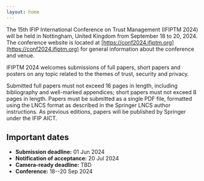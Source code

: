 ```yaml
---
layout: home
---
```


The 15th IFIP International Conference on Trust Management (IFIPTM 2024) will be held in Nottingham, United Kingdom from September 18 to 20, 2024. The conference website is located at [https://conf2024.ifiptm.org](https://conf2024.ifiptm.org) for general information about the conference and venue.

IFIPTM 2024 welcomes submissions of full papers, short papers and posters on any topic related to the themes of trust, security and privacy.

Submitted full papers must not exceed 16 pages in length, including bibliography and well-marked appendices; short papers must not exceed 8 pages in length. Papers must be submitted as a single PDF file, formatted using the LNCS format as described in the Springer LNCS author instructions. As previous editions, papers will be published by Springer under the IFIP AICT.

## Important dates

- **Submission deadline:** 01 Jun 2024
- **Notification of acceptance:** 20 Jul 2024
- **Camera-ready deadline:** TBD
- **Conference:** 18--20 Sep 2024
